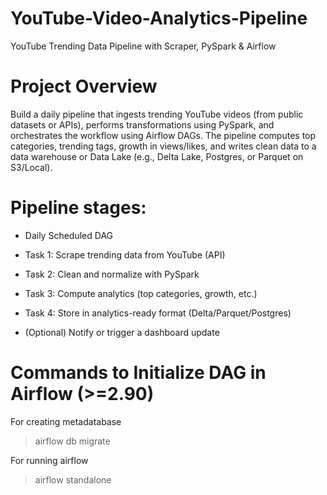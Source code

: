 # YouTube-Video-Analytics-Pipeline
YouTube Trending Data Pipeline with Scraper, PySpark & Airflow

# Project Overview
Build a daily pipeline that ingests trending YouTube videos (from public datasets or APIs), performs transformations using PySpark, and orchestrates the workflow using Airflow DAGs. The pipeline computes top categories, trending tags, growth in views/likes, and writes clean data to a data warehouse or Data Lake (e.g., Delta Lake, Postgres, or Parquet on S3/Local).

# Pipeline stages:

- Daily Scheduled DAG

- Task 1: Scrape trending data from YouTube (API)

- Task 2: Clean and normalize with PySpark

- Task 3: Compute analytics (top categories, growth, etc.)

- Task 4: Store in analytics-ready format (Delta/Parquet/Postgres)

- (Optional) Notify or trigger a dashboard update

# Commands to Initialize DAG in Airflow (>=2.90)

For creating metadatabase
> airflow db migrate

For running airflow
> airflow standalone

